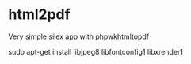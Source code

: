 html2pdf
========

Very simple silex app with phpwkhtmltopdf

sudo apt-get install libjpeg8 libfontconfig1 libxrender1
